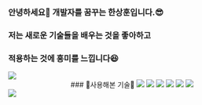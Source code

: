 ### 안녕하세요👋  개발자를 꿈꾸는 한상훈입니다.😎
### 저는 새로운 기술들을 배우는 것을 좋아하고
### 적용하는 것에 흥미를 느낍니다😆 
<!--
**hasahooy/hasahooy** is a ✨ _special_ ✨ repository because its `README.md` (this file) appears on your GitHub profile.

Here are some ideas to get you started:

- 🔭 I’m currently working on ...
- 🌱 I’m currently learning ...
- 👯 I’m looking to collaborate on ...
- 🤔 I’m looking for help with ...
- 💬 Ask me about ...
- 📫 How to reach me: ...
- 😄 Pronouns: ...
- ⚡ Fun fact: ...
-->

<img src="https://capsule-render.vercel.app/api?type=shark&color=random&height=200&section=header&text=hasahooy&fontSize=30" />

<div align=center>
### 👏사용해본 기술👏
   <img src="https://img.shields.io/badge/javaScript-F7DF1E?style=flat&logo=React&logoColor=white"/>
   <img src="https://img.shields.io/badge/html5-E34F26?style=flat&logo=React&logoColor=white"/>
   <img src="https://img.shields.io/badge/css3-1572B6?style=flat&logo=React&logoColor=white"/>
   <img src="https://img.shields.io/badge/spring-6DB33F?style=flat&logo=React&logoColor=white"/>
   <img src="https://img.shields.io/badge/springboot-6DB33F?style=flat&logo=React&logoColor=white"/>
   <img src="https://img.shields.io/badge/python-3776AB?style=flat&logo=React&logoColor=white"/>
</div>
<img src="https://capsule-render.vercel.app/api?type=shark&color=random&height=200&section=footer&text=&fontSize=30" />
